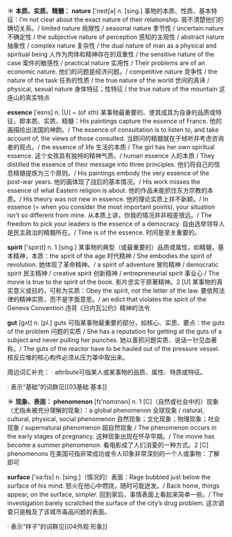 ☀ <span class="category">**本质、实质、精髓：**</span>
<span class="vocabulary">**nature**</span> ['neɪtʃə] 
<span class="definition">n. [sing.] 事物的本质、性质、基本特征：</span>I’m not clear about the exact nature of their relationship. 我不清楚他们的确切关系。/ limited nature 局限性 / seasonal nature 季节性 / uncertain nature 不确定性 / the subjective nature of perception 感知的主观性 / abstract nature 抽象性 / complex nature 复杂性 / the dual nature of man as a physical and spiritual being 人作为肉体和精神存在的双重性 / the sensitive nature of the case 案件的敏感性 / practical nature 实用性 / Their problems are of an economic nature. 他们的问题是经济问题。/ competitive nature 竞争性 / the nature of the task 任务的性质 / the true nature of the world 世间的真谛 / physical, sexual nature 身体特征；性特征 / the true nature of the mountain 这座山的真实特点
           
<span class="vocabulary">**essence**</span> [ˈesns]
<span class="definition">n. [U] ~ (of sth) 某事物最重要的、使其成其为自身的品质或特征，即本质、实质、精髓：</span>His paintings capture the essence of France. 他的画描绘出法国的神韵。/ The essence of consultation is to listen to, and take account of, the views of those consulted. 当顾问的精髓就在于倾听并考虑咨询者的观点。/ the essence of life 生活的本质 / The girl has her own spiritual essence. 这个女孩具有独特的精神气质。/ human essence 人的本质 / They distilled the essence of their message into three principles. 他们将自己的信息精髓提炼为三个原则。/ His paintings embody the very essence of the post-war years. 他的画体现了战后的基本情况。/ His work misses the essence of what Eastern religion is about. 他的作品未能抓住东方宗教的本质。/ His theory was not new in essence. 他的理论实质上并不新颖。/ In essence (= when you consider the most important points), your situation isn't so different from mine. 从本质上讲，你我的情况并非相差很远。/ The freedom to pick your leaders is the essence of a democracy. 自由选举领导人是民主政治的精髓所在。/ Time is of the essence. 时间是至关重要的。

<span class="vocabulary">**spirit**</span> ['spɪrɪt] 
<span class="definition">n. 1 [sing.] 某事物的典型（或最重要的）品质或属性，如精髓，基本精神，本质：</span>the spirit of the age 时代精神 / She embodies the spirit of revolution. 她体现了革命精神。/ a spirit of adventure 冒险精神 / democratic spirit 民主精神 / creative spirit 创新精神 / entrepreneurial spirit 事业心 / The movie is true to the spirit of the book. 影片忠实于原著精神。<span class="definition">2 [U] 某事物的真实意义或目的，可称为实质：</span>Obey the spirit, not the letter of the law. 要依照法律的精神实质，而不是字面意思。/ an edict that violates the spirit of the Geneva Convention 违背《日内瓦公约》精神的法令 

<span class="vocabulary">**gut**</span> [gʌt]
<span class="definition">n. [pl.] guts 可指某事物最重要的部分，如核心、实质、要点：</span>the guts of the problem 问题的实质 / She has a reputation for getting at the guts of a subject and never pulling her punches. 她以善抓问题实质、说话一针见血著称。/ The guts of the reactor have to be hauled out of the pressure vessel. 核反应堆的核心构件必须从压力罩中取出来。

周边词汇补充：
· attribute可指某人或某事物的品质、属性、特质或特征。

· 表示“基础”的词群见[[03基础 基本]]

☀ <span class="category">**现象、表面：**</span>
<span class="vocabulary">**phenomenon**</span> [fɪ'nɒmɪnən] 
<span class="definition">n. 1 [C]（自然或社会中的）现象（尤指未被充分理解的现象）：</span>a global phenomenon 全球现象 / natural, cultural, physical, social phenomenon 自然现象；文化现象；物理现象；社会现象 / supernatural phenomenon 超自然现象 / The phenomenon occurs in the early stages of pregnancy. 这种现象出现在怀孕早期。/ The movie has become a summer phenomenon. 看电影成了人们消夏的一种方式。<span class="definition">2 [C] phenomenons 在美国可指非常成功或令人印象非常深刻的一个人或事物：</span>了解即可

<span class="vocabulary">**surface**</span> ['sə:fɪs] 
<span class="definition">n. [sing.]（情况的）表面：</span>Rage bubbled just below the surface of his mind. 怒火在他心中燃烧，随时可能迸发。/ Back home, things appear, on the surface, simpler. 回到家后，事情表面上看起来简单一些。/ The investigation barely scratched the surface of the city’s drug problem. 这次调查只是触及了该城市毒品问题的表面。

· 表示“样子”的词群见[[04外观 形象]]
